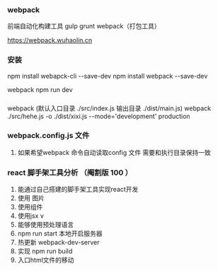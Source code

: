 ### webpack
前端自动化构建工具 gulp grunt webpack（打包工具）

https://webpack.wuhaolin.cn

### 安装
npm install webapck-cli  --save-dev
npm install webpack --save-dev

webpack
npm run dev 

###

webpack (默认入口目录  ./src/index.js  输出目录 ./dist/main.js)
webpack  ./src/hehe.js  -o  ./dist/xixi.js --mode='development' production

### webpack.config.js 文件
1. 如果希望webpack 命令自动读取config 文件  需要和执行目录保持一致


### react 脚手架工具分析 （阉割版 100  ）
1. 能通过自己搭建的脚手架工具实现react开发
2. 使用 图片
3. 使用组件
4. 使用jsx  v  
5. 能够使用预处理语言
6. npm run start  本地开启服务器
7. 热更新   webpack-dev-server
8. 实现 npm run build
9. 入口html文件的移动
